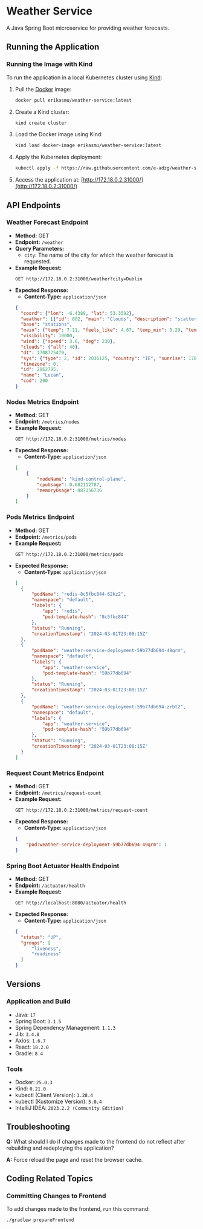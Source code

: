 # Weather Service
A Java Spring Boot microservice for providing weather forecasts.

## Running the Application

### Running the Image with Kind

To run the application in a local Kubernetes cluster using [Kind](https://kind.sigs.k8s.io/):

1. Pull the [Docker](https://www.docker.com/) image:
   ```bash
   docker pull erikasmu/weather-service:latest
   ```

2. Create a Kind cluster:
   ```bash
   kind create cluster
   ```

3. Load the Docker image using Kind:
   ```bash
   kind load docker-image erikasmu/weather-service:latest
   ```

4. Apply the Kubernetes deployment:
   ```bash
   kubectl apply -f https://raw.githubusercontent.com/e-adzg/weather-service/main/k8s/deployment.yaml
   ```

5. Access the application at: [http://172.18.0.2:31000/](http://172.18.0.2:31000/)

## API Endpoints

### Weather Forecast Endpoint

- **Method:** GET
- **Endpoint:** `/weather`
- **Query Parameters:**
   - `city`: The name of the city for which the weather forecast is requested.
- **Example Request:**
  ```
  GET http://172.18.0.2:31000/weather?city=Dublin
  ```
- **Expected Response:**
   - **Content-Type:** `application/json`
  ```json
  {
    "coord": {"lon": -6.4389, "lat": 53.3592},
    "weather": [{"id": 802, "main": "Clouds", "description": "scattered clouds", "icon": "03d"}],
    "base": "stations",
    "main": {"temp": 7.11, "feels_like": 4.67, "temp_min": 5.29, "temp_max": 9.35, "pressure": 993, "humidity": 81},
    "visibility": 10000,
    "wind": {"speed": 3.6, "deg": 230},
    "clouds": {"all": 40},
    "dt": 1708775479,
    "sys": {"type": 2, "id": 2036125, "country": "IE", "sunrise": 1708759583, "sunset": 1708797126},
    "timezone": 0,
    "id": 2962785,
    "name": "Lucan",
    "cod": 200
  }
  ```

### Nodes Metrics Endpoint

- **Method:** GET
- **Endpoint:** `/metrics/nodes`
- **Example Request:**
  ```
  GET http://172.18.0.2:31000/metrics/nodes
  ```
- **Expected Response:**
    - **Content-Type:** `application/json`
  ```json
  [
      {
          "nodeName": "kind-control-plane",
          "cpuUsage": 0.682112787,
          "memoryUsage": 887156736
      }
  ]
  ```

### Pods Metrics Endpoint

- **Method:** GET
- **Endpoint:** `/metrics/pods`
- **Example Request:**
  ```
  GET http://172.18.0.2:31000/metrics/pods
  ```
- **Expected Response:**
    - **Content-Type:** `application/json`
  ```json
  [
    {
        "podName": "redis-8c5fbc844-62kz2",
        "namespace": "default",
        "labels": {
            "app": "redis",
            "pod-template-hash": "8c5fbc844"
        },
        "status": "Running",
        "creationTimestamp": "2024-03-01T23:08:15Z"
    },
    {
        "podName": "weather-service-deployment-59b77db694-49qrm",
        "namespace": "default",
        "labels": {
            "app": "weather-service",
            "pod-template-hash": "59b77db694"
        },
        "status": "Running",
        "creationTimestamp": "2024-03-01T23:08:15Z"
    },
    {
        "podName": "weather-service-deployment-59b77db694-zrbt2",
        "namespace": "default",
        "labels": {
            "app": "weather-service",
            "pod-template-hash": "59b77db694"
        },
        "status": "Running",
        "creationTimestamp": "2024-03-01T23:08:15Z"
    }
  ]
  ```

### Request Count Metrics Endpoint

- **Method:** GET
- **Endpoint:** `/metrics/request-count`
- **Example Request:**
  ```
  GET http://172.18.0.2:31000/metrics/request-count
  ```
- **Expected Response:**
    - **Content-Type:** `application/json`
  ```json
  {
      "pod:weather-service-deployment-59b77db694-49qrm": 1
  }
  ```

### Spring Boot Actuator Health Endpoint

- **Method:** GET
- **Endpoint:** `/actuator/health`
- **Example Request:**
  ```
  GET http://localhost:8080/actuator/health
  ```
- **Expected Response:**
   - **Content-Type:** `application/json`
  ```json
  {
    "status": "UP",
    "groups": [
        "liveness",
        "readiness"
    ]
  }
  ```

## Versions

### Application and Build

- Java: `17`
- Spring Boot: `3.1.5`
- Spring Dependency Management: `1.1.3`
- Jib: `3.4.0`
- Axios: `1.6.7`
- React: `18.2.0`
- Gradle: `8.4`

### Tools

- Docker: `25.0.3`
- Kind: `0.21.0`
- kubectl (Client Version): `1.28.4`
- kubectl (Kustomize Version): `5.0.4`
- IntelliJ IDEA: `2023.2.2 (Community Edition)`

## Troubleshooting
**Q:** What should I do if changes made to the frontend do not reflect after rebuilding and redeploying the application?

**A:** Force reload the page and reset the browser cache.

## Coding Related Topics

### Committing Changes to Frontend

To add changes made to the frontend, run this command:
   ```bash
   ./gradlew prepareFrontend
   ```
   